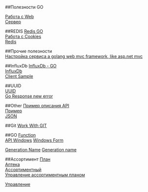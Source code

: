 ##Полезности GO

[Работа с Web](https://github.com/hoisie/web/blob/master/helpers.go)  
[Сервер](https://github.com/hoisie/web/blob/master/server.go)  

##REDIS
[Redis GO](https://github.com/hoisie/redis)  
[Работа с Cookies](https://github.com/xyproto/permissions2/blob/master/cookies.go)   
[Redis](https://github.com/alphazero/Go-Redis)  

##Прочие полезности  
[Настройка сервиса a golang web mvc framework, like asp.net mvc](https://github.com/QLeelulu/goku/blob/master/server.go)  

##InfluxDb
[InfluxDb - GO](https://github.com/influxdb/influxdb)  
[InfluxDb](http://influxdb.com/docs/v0.9/concepts/reading_and_writing_data.html)  
[Client Sample](https://github.com/influxdb/influxdb/tree/master/client)  

##UUID  
[UUID](https://github.com/influxdb/influxdb/blob/master/uuid/uuid.go)  
[Go Response new error](https://github.com/searchify/gotank/blob/master/indextank/http.go)


##Other
[Пример описания API](http://www.searchify.com/documentation/api)  
[Пример](https://github.com/ancientlore/go-tripit/blob/master/http.go)  
[JSON](https://github.com/ancientlore/go-tripit/blob/master/errorvector.go)


##Git
[Work With GIT](https://try.github.io/levels/1/challenges/5)


##GO
[Function](http://play.golang.org/p/qm5g_icItj)  
[API Windows](https://github.com/AllenDang/w32/blob/master/shell32.go) 
[Windows Form](https://github.com/AllenDang/gform)   
  
[Generation Name](http://online-generator.com/name-generator/company-name-generator.php)
[Generation name](http://wordoid.com/)

##Ассортимент
[План](http://www.marketing.spb.ru/lib-mm/pricing/assortment_optim.htm)  
[Аптека](http://www.apteka.ua/article/6982)  
[Ассортиментный](http://www.znaytovar.ru/new805.html)  
[Управление ассортиментным планом](http://spark.ru/startup/solutions/blog/7107/upravlenie-assortimentom)


[Управление](http://actuallypro.blogspot.com/2015/02/blog-post_86.html)

